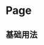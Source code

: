 # Page

## 基础用法
<ClientOnly>
<f-demo code='
   <if-input v-model="ms"></if-input>'>
<if-page/>
</f-demo>
</ClientOnly >
